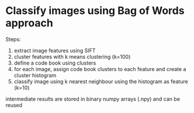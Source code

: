 # Classify images using Bag of Words approach

Steps:
1. extract image features using SIFT
2. cluster features with k means clustering (k=100)
3. define a code book using clusters
4. for each image, assign code book clusters to each feature and create a cluster histogram
5. classify image using k nearest neighbour using the histogram as feature (k=10)

intermediate results are stored in binary numpy arrays (.npy) and can be reused

